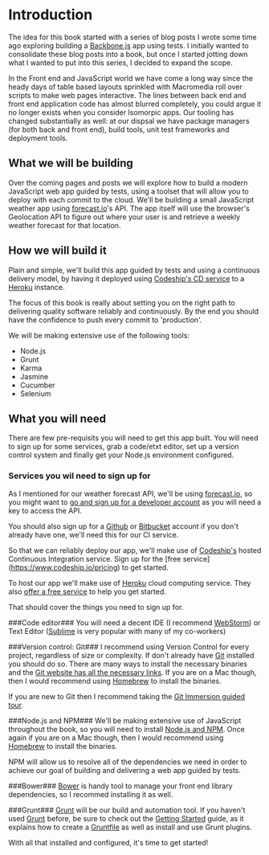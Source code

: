 # Introduction #
The idea for this book started with a series of blog posts I wrote some time ago exploring building a [Backbone.js](http://backbonejs.org/) app using tests. I initially wanted to consolidate these blog posts into a book, but once I started jotting down what I wanted to put into this series, I decided to expand the scope. 

In the Front end and JavaScript world we have come a long way since the heady days of table based layouts sprinkled with Macromedia roll over scripts to make web pages interactive. The lines between back end and front end application code has almost blurred completely, you could argue it no longer exists when you consider Isomorpic apps. Our tooling has changed substantially as well: at our dispsal we have package managers (for both back and front end), build tools, unit test frameworks and deployment tools.  

## What we will be building ##
Over the coming pages and posts we will explore how to build a modern JavaScript web app guided by tests, using a toolset that will allow you to deploy with each commit to the cloud. We'll be building a small JavaScript weather app using [forecast.io](http://forecast.io)'s API. The app itself will use the browser's Geolocation API to figure out where your user is and retrieve a weekly weather forecast for that location.

## How we will build it ##
Plain and simple, we'll build this app guided by tests and using a continuous delivery model, by having it deployed using [Codeship's CD service](https://www.codeship.io/) to a [Heroku](https://www.heroku.com/) instance. 

The focus of this book is really about setting you on the right path to delivering quality software reliably and continuously. By the end you should have the confidence to push every commit to 'production'.

We will be making extensive use of the following tools:
* Node.js
* Grunt
* Karma
* Jasmine
* Cucumber
* Selenium
   
## What you will need ##
There are few pre-requisits you will need to get this app built. You will need to sign up for some services, grab a code/etxt editor, set up a version control system and finally get your Node.js environment configured. 

### Services you wil need to sign up for ###
As I mentioned for our weather forecast API, we'll be using [forecast.io](https://developer.forecast.io/), so you might want to [go and sign up for a developer account](https://developer.forecast.io/register) as you will need a key to access the API.

You should also sign up for a [Github](https://github.com/) or [Bitbucket](https://bitbucket.org/) account if you don't already have one, we'll need this for our CI service.

So that we can reliably deploy our app, we'll make use of [Codeship's](https://www.codeship.io/) hosted Continuous Integration service. Sign up for the [free service] (https://www.codeship.io/pricing) to get started.

To host our app we'll make use of [Heroku](https://www.heroku.com/) cloud computing service. They also [offer a free service](https://www.heroku.com/pricing) to help you get started.

That should cover the things you need to sign up for.

###Code editor###
You will need a decent IDE (I recommend [WebStorm](http://www.jetbrains.com/webstorm/)) or Text Editor ([Sublime](http://www.sublimetext.com/) is very popular with many of my co-workers)

###Version control: Git###
I recommend using Version Control for every project, regardless of size or complexity. If don't already have [Git](http://git-scm.com/) installed you should do so. There are many ways to install the necessary binaries and the [Git website has all the necessary links](http://git-scm.com/downloads). If you are on a Mac though, then I would recommend using [Homebrew](http://brew.sh/) to install the binaries.

If you are new to Git then I recommend taking the [Git Immersion guided tour](http://gitimmersion.com/).

###Node.js and NPM###
We'll be making extensive use of JavaScript throughout the book, so you will need to install [Node.js and NPM](http://nodejs.org/). Once again if you are on a Mac though, then I would recommend using [Homebrew](http://brew.sh/) to install the binaries.

NPM will allow us to resolve all of the dependencies we need in order to achieve our goal of building and delivering a web app guided by tests. 

###Bower###
[Bower](http://bower.io/) is handy tool to manage your front end library dependencies, so I recommed installing it as well. 

###Grunt###
[Grunt](http://gruntjs.com/) will be our build and automation tool. If you haven't used [Grunt](http://gruntjs.com/)  before, be sure to check out the [Getting Started](http://gruntjs.com/getting-started) guide, as it explains how to create a [Gruntfile](http://gruntjs.com/sample-gruntfile) as well as install and use Grunt plugins. 

With all that installed and configured, it's time to get started!